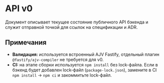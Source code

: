 # API v0

Документ описывает текущее состояние публичного API бэкенда и служит отправной точкой для ссылок на спецификации и ADR.

## Примечания

- **Валидация:** используется встроенный AJV Fastify, отдельный плагин `@fastify/ajv-compiler` не требуется для v0.
- **CI:** на этапе сборки используется `npm install` без lock-файла. Если в бэкенд будет добавлен lock-файл (`package-lock.json`), замените в CI `npm install` → `npm ci` и закоммитьте lock-файл.
